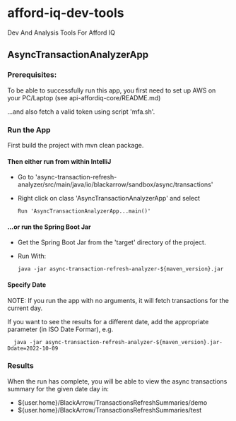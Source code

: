 # afford-iq-dev-tools
Dev And Analysis Tools For Afford IQ

## AsyncTransactionAnalyzerApp

### Prerequisites:

To be able to successfully run this app, you first need to set up AWS on your PC/Laptop (see api-affordiq-core/README.md)

...and also fetch a valid token using script 'mfa.sh'. 

### Run the App

First build the project with mvn clean package.

#### Then either run from within IntelliJ
- Go to 'async-transaction-refresh-analyzer/src/main/java/io/blackarrow/sandbox/async/transactions'
- Right click on class 'AsyncTransactionAnalyzerApp' and select 
      
      Run 'AsyncTransactionAnalyzerApp...main()'


#### ...or run the Spring Boot Jar
- Get the Spring Boot Jar from the 'target' directory of the project. 
- Run With:   

      java -jar async-transaction-refresh-analyzer-${maven_version}.jar

#### Specify Date

NOTE: If you run the app with no arguments, it will fetch transactions for the current day.

If you want to see the results for a different date, add the appropriate parameter (in ISO Date Formar), e.g.

      java -jar async-transaction-refresh-analyzer-${maven_version}.jar-Ddate=2022-10-09

### Results

When the run has complete, you will be able to view the async transactions summary for the given date day in:

-  ${user.home}/BlackArrow/TransactionsRefreshSummaries/demo
-  ${user.home}/BlackArrow/TransactionsRefreshSummaries/test


